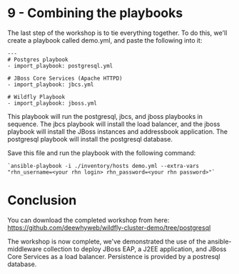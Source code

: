 # 9 - Combining the playbooks

The last step of the workshop is to tie everything together.  To do this, we'll create a playbook called demo.yml, and paste the following into it:

```
---
# Postgres playbook
- import_playbook: postgresql.yml

# JBoss Core Services (Apache HTTPD)
- import_playbook: jbcs.yml

# Wildfly Playbook
- import_playbook: jboss.yml

```

This playbook will run the postgresql, jbcs, and jboss playbooks in sequence.  The jbcs playbook will install the load balancer, and the jboss playbook will install the JBoss instances and addressbook application.  The postgresql playbook will install the postgresql database.

Save this file and run the playbook with the following command:

    `ansible-playbook -i ./inventory/hosts demo.yml --extra-vars "rhn_username=<your rhn login> rhn_password=<your rhn password>"`

# Conclusion

You can download the completed workshop from here:  https://github.com/deewhyweb/wildfly-cluster-demo/tree/postgresql

The workshop is now complete, we've demonstrated the use of the ansible-middleware collection to deploy JBoss EAP, a J2EE application, and JBoss Core Services as a load balancer.  Persistence is provided by a postresql database.

